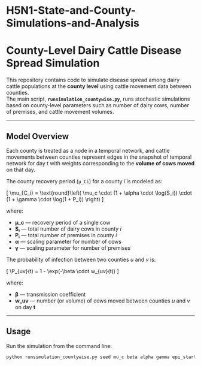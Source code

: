 # H5N1-State-and-County-Simulations-and-Analysis

# County-Level Dairy Cattle Disease Spread Simulation

This repository contains code to simulate disease spread among dairy cattle populations at the **county level** using cattle movement data between counties.  
The main script, **`runsimulation_countywise.py`**, runs stochastic simulations based on county-level parameters such as number of dairy cows, number of premises, and cattle movement volumes.

---

## Model Overview

Each county is treated as a node in a temporal network, and cattle movements between counties represent edges in the snapshot of temporal network for day t with weights corresponding to the **volume of cows moved** on that day.

The county recovery period (`μ_Ci`) for a county *i* is modeled as:

\[
\mu_{C_i} = \text{round}\left( \mu_c \cdot (1 + \alpha \cdot \log(S_i)) \cdot (1 + \gamma \cdot \log(1 + P_i)) \right)
\]

where:

- **μ_c** — recovery period of a single cow
- **Sᵢ** — total number of dairy cows in county *i*  
- **Pᵢ** — total number of premises in county *i*  
- **α** — scaling parameter for number of cows  
- **γ** — scaling parameter for number of premises  

The probability of infection between two counties *u* and *v* is:

\[
\P_{uv}(t) = 1 - \exp(-\beta \cdot w_{uv}(t))
\]

where:

- **β** — transmission coefficient  
- **w_uv** — number (or volume) of cows moved between counties *u* and *v* on day **t**

---

## Usage

Run the simulation from the command line:

```bash
python runsimulation_countywise.py seed mu_c beta alpha gamma epi_start_day epi_end_day num_sim num_dairy_networks
